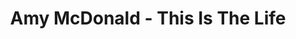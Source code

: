 ---
title: Amy McDonald - This Is The Life
number: 1
description: We review Amy MacDonald's debut album, the musical equivalent of a hypocritical can of pringles.
link-mp3: http://feeds.soundcloud.com/stream/118565824-radio4scotland-hmm-interesting-choice-e-p-2.mp3
duration: "00:27:48"
byte-length: 53394440
pub-date: Thu, 10 Oct 2013 23:20:15 GMT
soundcloud-id: 114781002
---